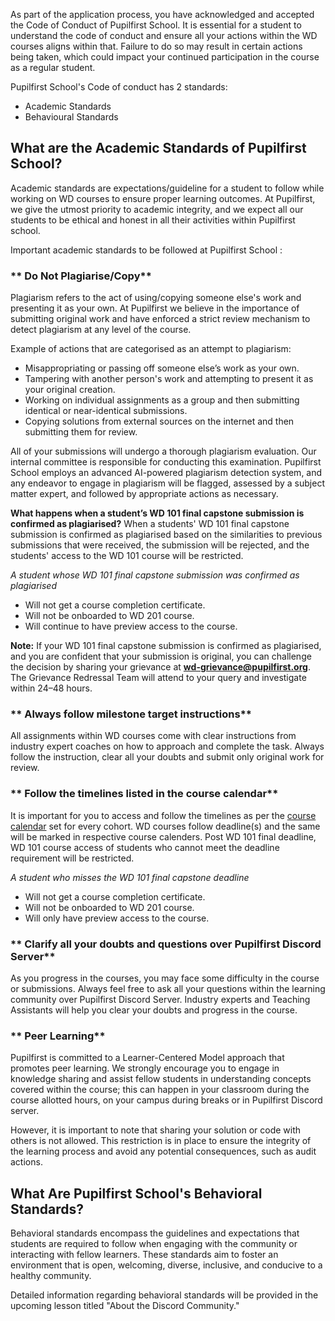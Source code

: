 As part of the application process, you have acknowledged and accepted the Code of Conduct of Pupilfirst School. It is essential for a student to understand the code of conduct and ensure all your actions within the WD courses aligns within that. Failure to do so may result in certain actions being taken, which could impact your continued participation in the course as a regular student.

Pupilfirst School's Code of conduct has 2 standards: 

   * Academic Standards
   * Behavioural Standards


## What are the Academic Standards of Pupilfirst School?

Academic standards are expectations/guideline for a student to follow while working on WD courses to ensure proper learning outcomes. At Pupilfirst, we give the utmost priority to academic integrity, and we expect all our students to be ethical and honest in all their activities within Pupilfirst school.


Important academic standards to be followed at Pupilfirst School : 

### ** Do Not Plagiarise/Copy**
Plagiarism refers to the act of using/copying someone else's work and presenting it as your own. At Pupilfirst we believe in the importance of submitting original work and have enforced a strict review mechanism to detect plagiarism at any level of the course. 


Example of actions that are categorised as an attempt to plagiarism: 
* Misappropriating or passing off someone else’s work as your own.
* Tampering with another person's work and attempting to present it as your original creation.
* Working on individual assignments as a group and then submitting identical or near-identical submissions.
* Copying solutions from external sources on the internet and then submitting them for review.

All of your submissions will undergo a thorough plagiarism evaluation. Our internal committee is responsible for conducting this examination. Pupilfirst School employs an advanced AI-powered plagiarism detection system, and any endeavor to engage in plagiarism will be flagged, assessed by a subject matter expert, and followed by appropriate actions as necessary.


 **What happens when a student’s WD 101 final capstone submission is confirmed as plagiarised?**
When a students' WD 101 final capstone submission is confirmed as plagiarised based on the similarities to previous submissions that were received, the submission will be rejected, and the students' access to the WD 101 course will be restricted. 

*A student whose WD 101 final capstone submission was confirmed as plagiarised*
* Will not get a course completion certificate.
* Will not be onboarded to WD 201 course. 
* Will continue to have preview access to the course. 

**Note:** If your WD 101 final capstone submission is confirmed as plagiarised, and you are confident that your submission is original, you can challenge the decision by sharing your grievance at **wd-grievance@pupilfirst.org**. The Grievance Redressal Team will attend to your query and investigate within 24–48 hours.


### ** Always follow milestone target instructions**
All assignments within WD courses come with clear instructions from industry expert coaches on how to approach and complete the task. Always follow the instruction, clear all your doubts and submit only original work for review. 


### ** Follow the timelines listed in the course calendar**

It is important for you to access and follow the timelines as per the [course calendar](https://www.pupilfirst.school/courses/1802/calendar) set for every cohort.  WD courses follow deadline(s) and the same will be marked in respective course calenders. Post WD 101 final deadline, WD 101 course access of students who cannot meet the deadline requirement will be restricted. 

*A student who misses the WD 101 final capstone deadline*
* Will not get a course completion certificate.
* Will not be onboarded to WD 201 course. 
* Will only have preview access to the course. 


### ** Clarify all your doubts and questions over Pupilfirst Discord Server**
As you progress in the courses, you may face some difficulty in the course or submissions. Always feel free to ask all your questions within the learning community over Pupilfirst Discord Server. Industry experts and Teaching Assistants will help you clear your doubts and progress in the course. 


### ** Peer Learning**
Pupilfirst is committed to a Learner-Centered Model approach that promotes peer learning. We strongly encourage you to engage in knowledge sharing and assist fellow students in understanding concepts covered within the course; this can happen in your classroom during the course allotted hours, on your campus during breaks or in Pupilfirst Discord server.

However, it is important to note that sharing your solution or code with others is not allowed. This restriction is in place to ensure the integrity of the learning process and avoid any potential consequences, such as audit actions.

## What Are Pupilfirst School's Behavioral Standards?

Behavioral standards encompass the guidelines and expectations that students are required to follow when engaging with the community or interacting with fellow learners. These standards aim to foster an environment that is open, welcoming, diverse, inclusive, and conducive to a healthy community.

Detailed information regarding behavioral standards will be provided in the upcoming lesson titled "About the Discord Community." 
